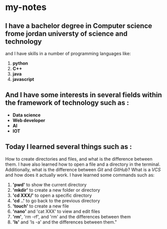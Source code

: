 # my-notes


 ## I have a bachelor degree in **Computer science** frome **jordan universty of science and technology**
 and I have skills in a number of programming languages ​​like:
1. **python**
2. **C++**
3. **java**
4. **javascript**
 
 ## And I have some interests in several fields within the framework of technology such as :

- **Data science**
- **Web developer**
- **AI**
- **IOT**

## Today I learned several things such as :
How to create directories and files, and what is the difference between them. I have also learned how to open a file and a directory in the terminal. Additionally, what is the difference between *Git* and *GitHub*? What is a *VCS* and how does it actually work. I have learned some commands such as:

1. **'pwd'** to show the current directory
2. **'mkdir'** to create a new folder or directory
3. **'cd XXX/'** to open a specific directory
4. **'cd ..'** to go back to the previous directory
5. **'touch'** to create a new file
6. **'nano'** and 'cat XXX' to view and edit files
7. **'rm'**, 'rm -rf', and 'rm' and the differences between them
8. **'ls'** and 'ls -a' and the differences between them."




